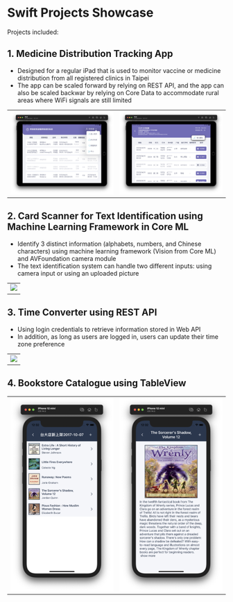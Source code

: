 # Swift Projects Showcase

Projects included:
## 1. Medicine Distribution Tracking App ##
- Designed for a regular iPad that is used to monitor vaccine or medicine distribution from all registered clinics in Taipei
- The app can be scaled forward by relying on REST API, and the app can also be scaled backwar by relying on Core Data to accommodate rural areas where WiFi signals are still limited
<table>
<tr>
  <td> <img src="./assets/vaccine_system_mainpage.png">
  <td> <img src="./assets/vaccine_system_registration.png">
</tr>
</table>

## 2. Card Scanner for Text Identification using Machine Learning Framework in Core ML ##
- Identify 3 distinct information (alphabets, numbers, and Chinese characters) using machine learning framework (Vision from Core ML) and AVFoundation camera module
- The text identification system can handle two different inputs: using camera input or using an uploaded picture
<table>
  <td> <img src="./assets/coreml_identification.gif" height="600"> </td>
</table>

## 3. Time Converter using REST API ##
- Using login credentials to retrieve information stored in Web API
- In addition, as long as users are logged in, users can update their time zone preference
<table>
  <td> <img src="./assets/Simulation_iPhone_12_Mini.gif" height="600"> </td>
</table>

## 4. Bookstore Catalogue using TableView ##

<table>
<tr>
<td> <img src="./assets/bookstore_catalogue_02.png">
<td> <img src="./assets/bookstore_catalogue_03.png">
</tr>
</table>
